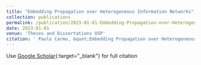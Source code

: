 ```yaml
---
title: "Embedding Propagation over Heterogeneous Information Networks"
collection: publications
permalink: /publication/2023-01-01-Embedding-Propagation-over-Heterogeneous-Information-Networks
date: 2023-01-01
venue: 'Theses and Dissertations USP'
citation: ' Paulo Carmo, &quot;Embedding Propagation over Heterogeneous Information Networks.&quot; Theses and Dissertations USP, 2023.'
---
```

Use [Google Scholar](https://scholar.google.com/scholar?q=Embedding+Propagation+over+Heterogeneous+Information+Networks){:target="_blank"} for full citation